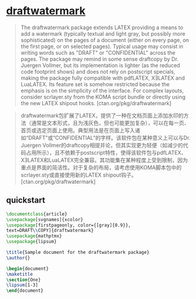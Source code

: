 # [draftwatermark](https://www.ctan.org/pkg/draftwatermark)

> The draftwatermark package extends LATEX providing a means to add a watermark (typically textual and light gray, but possibly more sophisticated) on the pages of a document (either on every page, on the first page, or on selected pages). Typical usage may consist in writing words such as "DRAFT" or "CONFIDENTIAL" across the pages. The package may remind in some sense draftcopy by Dr. Juergen Vollmer, but its implementation is lighter (as the reduced code footprint shows) and does not rely on postscript specials, making the package fully compatible with pdfLATEX, XƎLATEX and LuaLATEX. Its feature set is somehow restricted because the emphasis is on the simplicity of the interface. For complex layouts, consider scrlayer.sty from the KOMA script bundle or directly using the new LATEX shipout hooks. [ctan.org/pkg/draftwatermark]

> draftwatermark包扩展了LATEX，提供了一种在文档页面上添加水印的方法（通常是文本形式，且为浅灰色，但也可能更加复杂），可以在每一页、首页或选定页面上使用。典型用法是在页面上写入诸如“DRAFT”或“CONFIDENTIAL”的字样。该软件包在某种意义上可以与Dr. Juergen Vollmer的draftcopy相提并论，但其实现更为轻便（如减少的代码占用所示），且不依赖于postscript特性，使得该软件包与pdfLATEX、XƎLATEX和LuaLATEX完全兼容。其功能集在某种程度上受到限制，因为重点是界面的简洁性。对于复杂的布局，请考虑使用KOMA脚本包中的scrlayer.sty或直接使用新的LATEX shipout钩子。 [ctan.org/pkg/draftwatermark]

## quickstart

```tex
\documentclass{article}
\usepackage[svgnames]{xcolor}
\usepackage[firstpageonly, color={[gray]{0.9}},
text=DRAFT\\COPY]{draftwatermark}
\usepackage{mathptmx}
\usepackage{lipsum}

\title{Sample document for the draftwatermark package}
\author{}

\begin{document}
\maketitle
\section{One}
\lipsum[1-3]
\end{document}
```
